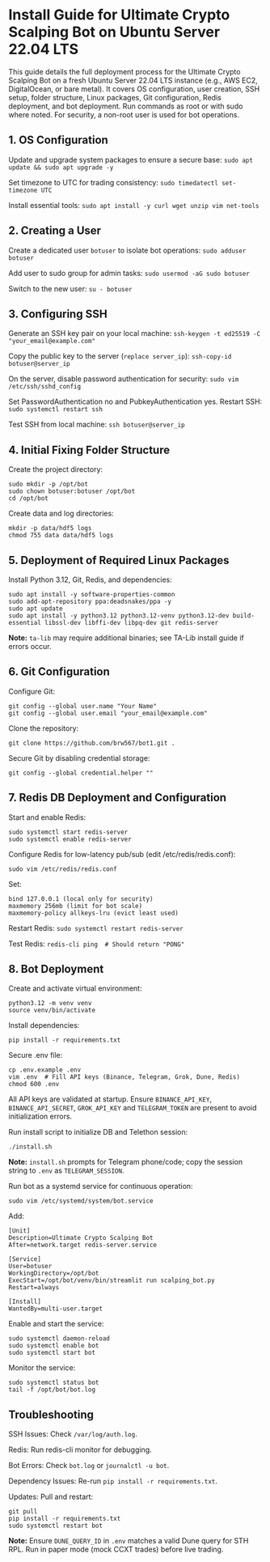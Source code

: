 # Install Guide for Ultimate Crypto Scalping Bot on Ubuntu Server 22.04 LTS

This guide details the full deployment process for the Ultimate Crypto Scalping Bot on a fresh Ubuntu Server 22.04 LTS instance (e.g., AWS EC2, DigitalOcean, or bare metal). It covers OS configuration, user creation, SSH setup, folder structure, Linux packages, Git configuration, Redis deployment, and bot deployment. Run commands as root or with sudo where noted. For security, a non-root user is used for bot operations.

## 1. OS Configuration

Update and upgrade system packages to ensure a secure base:
```sudo apt update && sudo apt upgrade -y```

Set timezone to UTC for trading consistency:
```sudo timedatectl set-timezone UTC```

Install essential tools:
```sudo apt install -y curl wget unzip vim net-tools```


## 2. Creating a User

Create a dedicated user `botuser` to isolate bot operations:
```sudo adduser botuser```

Add user to sudo group for admin tasks:
```sudo usermod -aG sudo botuser```

Switch to the new user:
```su - botuser```


## 3. Configuring SSH

Generate an SSH key pair on your local machine:
```ssh-keygen -t ed25519 -C "your_email@example.com"```

Copy the public key to the server (`replace server_ip`):
```ssh-copy-id botuser@server_ip```

On the server, disable password authentication for security:
```sudo vim /etc/ssh/sshd_config```

Set PasswordAuthentication no and PubkeyAuthentication yes. Restart SSH:
```sudo systemctl restart ssh```

Test SSH from local machine:
```ssh botuser@server_ip```


## 4. Initial Fixing Folder Structure

Create the project directory:
```
sudo mkdir -p /opt/bot
sudo chown botuser:botuser /opt/bot
cd /opt/bot
```

Create data and log directories:
```
mkdir -p data/hdf5 logs
chmod 755 data data/hdf5 logs
```


## 5. Deployment of Required Linux Packages

Install Python 3.12, Git, Redis, and dependencies:
```
sudo apt install -y software-properties-common
sudo add-apt-repository ppa:deadsnakes/ppa -y
sudo apt update
sudo apt install -y python3.12 python3.12-venv python3.12-dev build-essential libssl-dev libffi-dev libpq-dev git redis-server
```

**Note:** `ta-lib` may require additional binaries; see TA-Lib install guide if errors occur.


## 6. Git Configuration

Configure Git:
```
git config --global user.name "Your Name"
git config --global user.email "your_email@example.com"
```

Clone the repository:
```
git clone https://github.com/brw567/bot1.git .
```

Secure Git by disabling credential storage:
```
git config --global credential.helper ""
```


## 7. Redis DB Deployment and Configuration

Start and enable Redis:
```
sudo systemctl start redis-server
sudo systemctl enable redis-server
```

Configure Redis for low-latency pub/sub (edit /etc/redis/redis.conf):
```
sudo vim /etc/redis/redis.conf
```
Set:
````
bind 127.0.0.1 (local only for security)
maxmemory 256mb (limit for bot scale)
maxmemory-policy allkeys-lru (evict least used)
````

Restart Redis:
```sudo systemctl restart redis-server```

Test Redis:
```redis-cli ping  # Should return "PONG"```


## 8. Bot Deployment

Create and activate virtual environment:
```
python3.12 -m venv venv
source venv/bin/activate
```

Install dependencies:
```
pip install -r requirements.txt
```

Secure .env file:
```
cp .env.example .env
vim .env  # Fill API keys (Binance, Telegram, Grok, Dune, Redis)
chmod 600 .env
```
All API keys are validated at startup. Ensure `BINANCE_API_KEY`, `BINANCE_API_SECRET`,
`GROK_API_KEY` and `TELEGRAM_TOKEN` are present to avoid initialization errors.

Run install script to initialize DB and Telethon session:
```
./install.sh
```

**Note:** `install.sh` prompts for Telegram phone/code; copy the session string to `.env` as `TELEGRAM_SESSION`.

Run bot as a systemd service for continuous operation:
```
sudo vim /etc/systemd/system/bot.service
```

Add:
```
[Unit]
Description=Ultimate Crypto Scalping Bot
After=network.target redis-server.service

[Service]
User=botuser
WorkingDirectory=/opt/bot
ExecStart=/opt/bot/venv/bin/streamlit run scalping_bot.py
Restart=always

[Install]
WantedBy=multi-user.target
```

Enable and start the service:
```
sudo systemctl daemon-reload
sudo systemctl enable bot
sudo systemctl start bot
```

Monitor the service:
```
sudo systemctl status bot
tail -f /opt/bot/bot.log
```

## Troubleshooting

SSH Issues: Check `/var/log/auth.log`.

Redis: Run redis-cli monitor for debugging.

Bot Errors: Check `bot.log` or `journalctl -u bot`.

Dependency Issues: Re-run `pip install -r requirements.txt`.

Updates: Pull and restart:
```
git pull
pip install -r requirements.txt
sudo systemctl restart bot
```

**Note:** Ensure `DUNE_QUERY_ID` in `.env` matches a valid Dune query for STH RPL. Run in paper mode (mock CCXT trades) before live trading.
